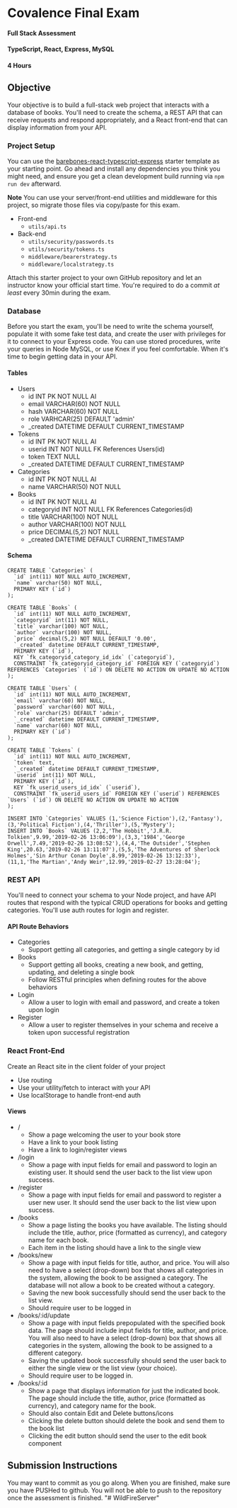 # Covalence Final Exam
#### Full Stack Assessment
#### TypeScript, React, Express, MySQL
#### 4 Hours

## Objective
Your objective is to build a full-stack web project that interacts with a database of books.  You'll need to create the schema, a REST API that can receive requests and respond appropriately, and a React front-end that can display information from your API.

### Project Setup
You can use the [barebones-react-typescript-express](https://github.com/covalence-io/barebones-react-typescript-express) starter template as your starting point.  Go ahead and install any dependencies you think you might need, and ensure you get a clean development build running via `npm run dev` afterward.

**Note** You can use your server/front-end utilities and middleware for this project, so migrate those files via copy/paste for this exam.
 - Front-end
	 - `utils/api.ts`
- Back-end
	- `utils/security/passwords.ts`
	- `utils/security/tokens.ts`
	- `middleware/bearerstrategy.ts`
	- `middleware/localstrategy.ts`

Attach this starter project to your own GitHub repository and let an instructor know your official start time.  You're required to do a commit *at least* every 30min during the exam.

### Database
Before you start the exam, you'll be need to write the schema yourself, populate it with some fake test data, and create the user with privileges for it to connect to your Express code.  You can use stored procedures, write your queries in Node MySQL, or use Knex if you feel comfortable. When it's time to begin getting data in your API.

#### Tables
* Users
	* id INT PK NOT NULL AI
	* email VARCHAR(60) NOT NULL
	* hash VARCHAR(60) NOT NULL
	* role VARHCAR(25) DEFAULT 'admin'
	* _created DATETIME DEFAULT CURRENT_TIMESTAMP
* Tokens
	* id INT PK NOT NULL AI
	* userid INT NOT NULL FK References Users(id)
	* token TEXT NULL
	* _created DATETIME DEFAULT CURRENT_TIMESTAMP
* Categories
	* id INT PK NOT NULL AI
	* name VARCHAR(50) NOT NULL
* Books
	* id INT PK NOT NULL AI
	* categoryid INT NOT NULL FK References Categories(id)
	* title VARCHAR(100) NOT NULL
	* author VARCHAR(100) NOT NULL
	* price DECIMAL(5,2) NOT NULL
	* _created DATETIME DEFAULT CURRENT_TIMESTAMP

#### Schema
```
CREATE TABLE `Categories` (
  `id` int(11) NOT NULL AUTO_INCREMENT,
  `name` varchar(50) NOT NULL,
  PRIMARY KEY (`id`)
);

CREATE TABLE `Books` (
  `id` int(11) NOT NULL AUTO_INCREMENT,
  `categoryid` int(11) NOT NULL,
  `title` varchar(100) NOT NULL,
  `author` varchar(100) NOT NULL,
  `price` decimal(5,2) NOT NULL DEFAULT '0.00',
  `_created` datetime DEFAULT CURRENT_TIMESTAMP,
  PRIMARY KEY (`id`),
  KEY `fk_categoryid_category_id_idx` (`categoryid`),
  CONSTRAINT `fk_categoryid_category_id` FOREIGN KEY (`categoryid`) REFERENCES `Categories` (`id`) ON DELETE NO ACTION ON UPDATE NO ACTION
);

CREATE TABLE `Users` (
  `id` int(11) NOT NULL AUTO_INCREMENT,
  `email` varchar(60) NOT NULL,
  `password` varchar(60) NOT NULL,
  `role` varchar(25) DEFAULT 'admin',
  `_created` datetime DEFAULT CURRENT_TIMESTAMP,
  `name` varchar(60) NOT NULL,
  PRIMARY KEY (`id`)
);

CREATE TABLE `Tokens` (
  `id` int(11) NOT NULL AUTO_INCREMENT,
  `token` text,
  `_created` datetime DEFAULT CURRENT_TIMESTAMP,
  `userid` int(11) NOT NULL,
  PRIMARY KEY (`id`),
  KEY `fk_userid_users_id_idx` (`userid`),
  CONSTRAINT `fk_userid_users_id` FOREIGN KEY (`userid`) REFERENCES `Users` (`id`) ON DELETE NO ACTION ON UPDATE NO ACTION
);

INSERT INTO `Categories` VALUES (1,'Science Fiction'),(2,'Fantasy'),(3,'Political Fiction'),(4,'Thriller'),(5,'Mystery');
INSERT INTO `Books` VALUES (2,2,'The Hobbit','J.R.R. Tolkien',9.99,'2019-02-26 13:06:09'),(3,3,'1984','George Orwell',7.49,'2019-02-26 13:08:52'),(4,4,'The Outsider','Stephen King',20.63,'2019-02-26 13:11:07'),(5,5,'The Adventures of Sherlock Holmes','Sin Arthur Conan Doyle',8.99,'2019-02-26 13:12:33'),(11,1,'The Martian','Andy Weir',12.99,'2019-02-27 13:28:04');
```

### REST API
You'll need to connect your schema to your Node project, and have API routes that respond with the typical CRUD operations for books and getting categories.  You'll use auth routes for login and register.

#### API Route Behaviors

* Categories
	* Support getting all categories, and getting a single category by id
* Books
	* Support getting all books, creating a new book, and getting, updating, and deleting a single book
	* Follow RESTful principles when defining routes for the above behaviors
* Login
	* Allow a user to login with email and password, and create a token upon login
* Register
	* Allow a user to register themselves in your schema and receive a token upon successful registration

### React Front-End

Create an React site in the client folder of your project
* Use routing
* Use your utility/fetch to interact with your API
* Use localStorage to handle front-end auth

#### Views
* /
	* Show a page welcoming the user to your book store
	* Have a link to your book listing
	* Have a link to login/register views
* /login
	* Show a page with input fields for email and password to login an existing user.  It should send the user back to the list view upon success.
* /register
	* Show a page with input fields for email and password to register a user new user.  It should send the user back to the list view upon success. 
* /books
	* Show a page listing the books you have available. The listing should include the title, author, price (formatted as currency), and category name for each book.
	* Each item in the listing should have a link to the single view
* /books/new
	* Show a page with input fields for title, author, and price. You will also need to have a select (drop-down) box that shows all categories in the system, allowing the book to be assigned a category. The database will not allow a book to be created without a category.
	* Saving the new book successfully should send the user back to the list view.
	* Should require user to be logged in
* /books/:id/update
	* Show a page with input fields prepopulated with the specified book data. The page should include input fields for title, author, and price. You will also need to have a select (drop-down) box that shows all categories in the system, allowing the book to be assigned to a different category.
	* Saving the updated book successfully should send the user back to either the single view or the list view (your choice).
	* Should require user to be logged in.
* /books/:id
	* Show a page that displays information for just the indicated book. The page should include the title, author, price (formatted as currency), and category name for the book.
	* Should also contain Edit and Delete buttons/icons
	* Clicking the delete button should delete the book and send them to the book list
	* Clicking the edit button should send the user to the edit book component

## Submission Instructions
You may want to commit as you go along. When you are finished, make sure you have PUSHed to github. You will not be able to push to the repository once the assessment is finished. "# WildFireServer" 
